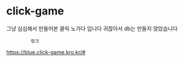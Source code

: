 # click-game
그냥 심심해서 만들어본 클릭 노가다 입니다 귀찮아서 db는 만들지 않았습니다


             링크
https://blue.click-game.kro.kr/#
